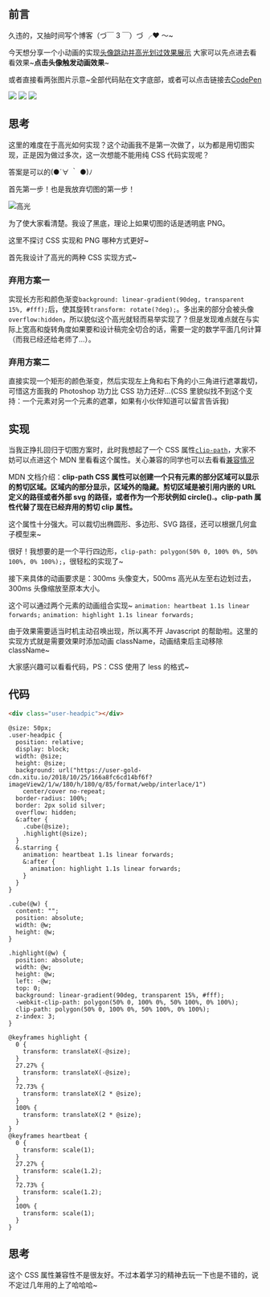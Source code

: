 ## 前言

久违的，又抽时间写个博客（づ￣ 3 ￣）づ ╭❤ ～~

今天想分享一个小动画的实现[头像跳动并高光划过效果展示](https://codepen.io/souliz/pen/pBrVeG)
大家可以先点进去看看效果~**点击头像触发动画效果**~

或者直接看两张图片示意~全部代码贴在文字底部，或者可以点击链接去[CodePen](https://codepen.io/souliz/pen/pBrVeG)

![](https://user-gold-cdn.xitu.io/2019/5/25/16aed13a7eae60a0?w=147&h=148&f=png&s=25658)
![](https://user-gold-cdn.xitu.io/2019/5/25/16aed12d1b6697f7?w=148&h=148&f=png&s=25322)
![](https://user-gold-cdn.xitu.io/2019/5/25/16aed1435abbedbb?w=148&h=147&f=png&s=25681)

## 思考

这里的难度在于高光如何实现？这个动画我不是第一次做了，以为都是用切图实现，正是因为做过多次，这一次想能不能用纯 CSS 代码实现呢？

答案是可以的(●´∀ ｀ ●)ﾉ

首先第一步！也是我放弃切图的第一步！

![高光](https://user-gold-cdn.xitu.io/2019/4/13/16a16f547d30c2de?w=198&h=204&f=png&s=7123)

为了使大家看清楚。我设了黑底，理论上如果切图的话是透明底 PNG。

这里不探讨 CSS 实现和 PNG 哪种方式更好~

首先我设计了高光的两种 CSS 实现方式~

### 弃用方案一

实现长方形和颜色渐变`background: linear-gradient(90deg, transparent 15%, #fff);`后，使其旋转`transform: rotate(?deg);`。多出来的部分会被头像`overflow:hidden`，所以貌似这个高光就轻而易举实现了？但是发现难点就在与实际上宽高和旋转角度如果要和设计稿完全切合的话，需要一定的数学平面几何计算（而我已经还给老师了...）。

### 弃用方案二

直接实现一个矩形的颜色渐变，然后实现左上角和右下角的小三角进行遮罩裁切，可惜这方面我的 Photoshop 功力比 CSS 功力还好...(CSS 里貌似找不到这个支持：一个元素对另一个元素的遮罩，如果有小伙伴知道可以留言告诉我)

## 实现

当我正挣扎回归于切图方案时，此时我想起了一个 CSS 属性[`clip-path`](https://developer.mozilla.org/en-US/docs/Web/CSS/clip-path)，大家不妨可以点进这个 MDN 里看看这个属性。关心兼容的同学也可以去看看[兼容情况](https://caniuse.com/#search=clip-path)

MDN 文档介绍：**clip-path CSS 属性可以创建一个只有元素的部分区域可以显示的剪切区域。区域内的部分显示，区域外的隐藏。剪切区域是被引用内嵌的 URL 定义的路径或者外部 svg 的路径，或者作为一个形状例如 circle().。clip-path 属性代替了现在已经弃用的剪切 clip 属性。**

这个属性十分强大。可以裁切出椭圆形、多边形、SVG 路径，还可以根据几何盒子模型来~

很好！我想要的是一个平行四边形，`clip-path: polygon(50% 0, 100% 0%, 50% 100%, 0% 100%);`，很轻松的实现了~

接下来具体的动画要求是：300ms 头像变大，500ms 高光从左至右边划过去，300ms 头像缩放至原本大小。

这个可以通过两个元素的动画组合实现~
`animation: heartbeat 1.1s linear forwards;`
`animation: highlight 1.1s linear forwards;`

由于效果需要适当时机主动召唤出现，所以离不开 Javascript 的帮助啦。这里的实现方式就是需要效果时添加动画 className，动画结束后主动移除 className~

大家感兴趣可以看看代码，PS：CSS 使用了 less 的格式~

## 代码

```html
<div class="user-headpic"></div>
```

```less
@size: 50px;
.user-headpic {
  position: relative;
  display: block;
  width: @size;
  height: @size;
  background: url("https://user-gold-cdn.xitu.io/2018/10/25/166a8fc6cd14bf6f?imageView2/1/w/180/h/180/q/85/format/webp/interlace/1")
    center/cover no-repeat;
  border-radius: 100%;
  border: 2px solid silver;
  overflow: hidden;
  &:after {
    .cube(@size);
    .highlight(@size);
  }
  &.starring {
    animation: heartbeat 1.1s linear forwards;
    &:after {
      animation: highlight 1.1s linear forwards;
    }
  }
}

.cube(@w) {
  content: "";
  position: absolute;
  width: @w;
  height: @w;
}

.highlight(@w) {
  position: absolute;
  width: @w;
  height: @w;
  left: -@w;
  top: 0;
  background: linear-gradient(90deg, transparent 15%, #fff);
  -webkit-clip-path: polygon(50% 0, 100% 0%, 50% 100%, 0% 100%);
  clip-path: polygon(50% 0, 100% 0%, 50% 100%, 0% 100%);
  z-index: 3;
}

@keyframes highlight {
  0 {
    transform: translateX(-@size);
  }
  27.27% {
    transform: translateX(-@size);
  }
  72.73% {
    transform: translateX(2 * @size);
  }
  100% {
    transform: translateX(2 * @size);
  }
}
@keyframes heartbeat {
  0 {
    transform: scale(1);
  }
  27.27% {
    transform: scale(1.2);
  }
  72.73% {
    transform: scale(1.2);
  }
  100% {
    transform: scale(1);
  }
}
```

## 思考

这个 CSS 属性兼容性不是很友好。不过本着学习的精神去玩一下也是不错的，说不定过几年用的上了哈哈哈~
